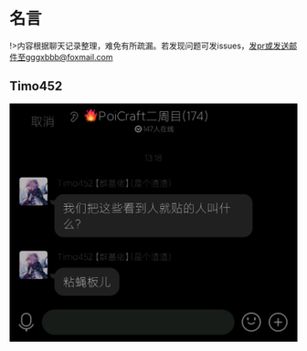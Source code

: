 # 名言

!>内容根据聊天记录整理，难免有所疏漏。若发现问题可发issues，发pr或发送邮件至gggxbbb@foxmail.com

## Timo452

![苍蝇板](_media/saying/Timo452_01.jpg)
